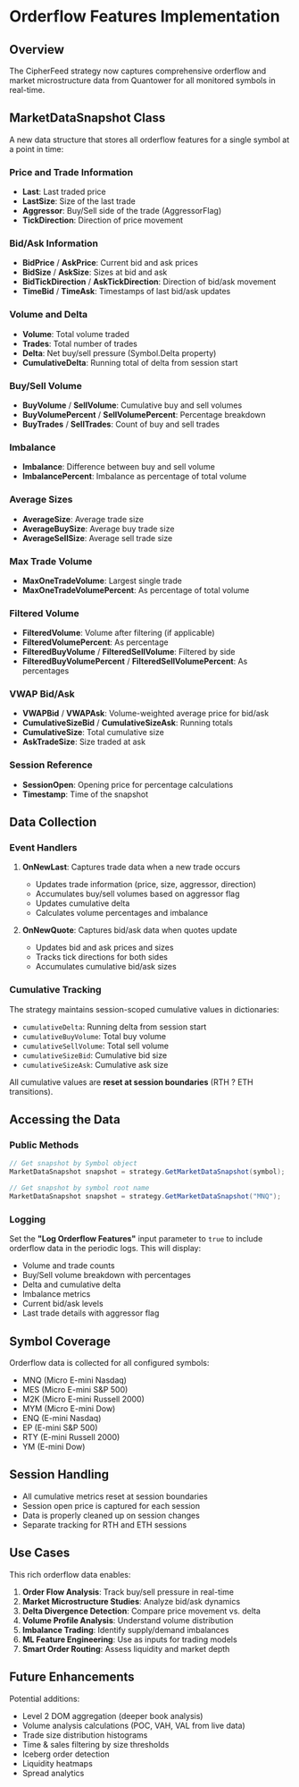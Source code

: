 # Orderflow Features Implementation

## Overview
The CipherFeed strategy now captures comprehensive orderflow and market microstructure data from Quantower for all monitored symbols in real-time.

## MarketDataSnapshot Class
A new data structure that stores all orderflow features for a single symbol at a point in time:

### Price and Trade Information
- **Last**: Last traded price
- **LastSize**: Size of the last trade
- **Aggressor**: Buy/Sell side of the trade (AggressorFlag)
- **TickDirection**: Direction of price movement

### Bid/Ask Information
- **BidPrice** / **AskPrice**: Current bid and ask prices
- **BidSize** / **AskSize**: Sizes at bid and ask
- **BidTickDirection** / **AskTickDirection**: Direction of bid/ask movement
- **TimeBid** / **TimeAsk**: Timestamps of last bid/ask updates

### Volume and Delta
- **Volume**: Total volume traded
- **Trades**: Total number of trades
- **Delta**: Net buy/sell pressure (Symbol.Delta property)
- **CumulativeDelta**: Running total of delta from session start

### Buy/Sell Volume
- **BuyVolume** / **SellVolume**: Cumulative buy and sell volumes
- **BuyVolumePercent** / **SellVolumePercent**: Percentage breakdown
- **BuyTrades** / **SellTrades**: Count of buy and sell trades

### Imbalance
- **Imbalance**: Difference between buy and sell volume
- **ImbalancePercent**: Imbalance as percentage of total volume

### Average Sizes
- **AverageSize**: Average trade size
- **AverageBuySize**: Average buy trade size
- **AverageSellSize**: Average sell trade size

### Max Trade Volume
- **MaxOneTradeVolume**: Largest single trade
- **MaxOneTradeVolumePercent**: As percentage of total volume

### Filtered Volume
- **FilteredVolume**: Volume after filtering (if applicable)
- **FilteredVolumePercent**: As percentage
- **FilteredBuyVolume** / **FilteredSellVolume**: Filtered by side
- **FilteredBuyVolumePercent** / **FilteredSellVolumePercent**: As percentages

### VWAP Bid/Ask
- **VWAPBid** / **VWAPAsk**: Volume-weighted average price for bid/ask
- **CumulativeSizeBid** / **CumulativeSizeAsk**: Running totals
- **CumulativeSize**: Total cumulative size
- **AskTradeSize**: Size traded at ask

### Session Reference
- **SessionOpen**: Opening price for percentage calculations
- **Timestamp**: Time of the snapshot

## Data Collection

### Event Handlers
1. **OnNewLast**: Captures trade data when a new trade occurs
   - Updates trade information (price, size, aggressor, direction)
   - Accumulates buy/sell volumes based on aggressor flag
   - Updates cumulative delta
   - Calculates volume percentages and imbalance

2. **OnNewQuote**: Captures bid/ask data when quotes update
   - Updates bid and ask prices and sizes
   - Tracks tick directions for both sides
   - Accumulates cumulative bid/ask sizes

### Cumulative Tracking
The strategy maintains session-scoped cumulative values in dictionaries:
- `cumulativeDelta`: Running delta from session start
- `cumulativeBuyVolume`: Total buy volume
- `cumulativeSellVolume`: Total sell volume
- `cumulativeSizeBid`: Cumulative bid size
- `cumulativeSizeAsk`: Cumulative ask size

All cumulative values are **reset at session boundaries** (RTH ? ETH transitions).

## Accessing the Data

### Public Methods
```csharp
// Get snapshot by Symbol object
MarketDataSnapshot snapshot = strategy.GetMarketDataSnapshot(symbol);

// Get snapshot by symbol root name
MarketDataSnapshot snapshot = strategy.GetMarketDataSnapshot("MNQ");
```

### Logging
Set the **"Log Orderflow Features"** input parameter to `true` to include orderflow data in the periodic logs. This will display:
- Volume and trade counts
- Buy/Sell volume breakdown with percentages
- Delta and cumulative delta
- Imbalance metrics
- Current bid/ask levels
- Last trade details with aggressor flag

## Symbol Coverage
Orderflow data is collected for all configured symbols:
- MNQ (Micro E-mini Nasdaq)
- MES (Micro E-mini S&P 500)
- M2K (Micro E-mini Russell 2000)
- MYM (Micro E-mini Dow)
- ENQ (E-mini Nasdaq)
- EP (E-mini S&P 500)
- RTY (E-mini Russell 2000)
- YM (E-mini Dow)

## Session Handling
- All cumulative metrics reset at session boundaries
- Session open price is captured for each session
- Data is properly cleaned up on session changes
- Separate tracking for RTH and ETH sessions

## Use Cases
This rich orderflow data enables:
1. **Order Flow Analysis**: Track buy/sell pressure in real-time
2. **Market Microstructure Studies**: Analyze bid/ask dynamics
3. **Delta Divergence Detection**: Compare price movement vs. delta
4. **Volume Profile Analysis**: Understand volume distribution
5. **Imbalance Trading**: Identify supply/demand imbalances
6. **ML Feature Engineering**: Use as inputs for trading models
7. **Smart Order Routing**: Assess liquidity and market depth

## Future Enhancements
Potential additions:
- Level 2 DOM aggregation (deeper book analysis)
- Volume analysis calculations (POC, VAH, VAL from live data)
- Trade size distribution histograms
- Time & sales filtering by size thresholds
- Iceberg order detection
- Liquidity heatmaps
- Spread analytics
